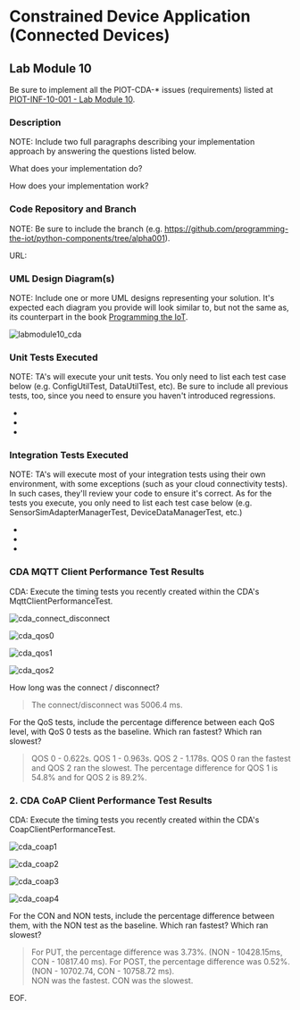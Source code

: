 # Constrained Device Application (Connected Devices)

## Lab Module 10

Be sure to implement all the PIOT-CDA-* issues (requirements) listed at [PIOT-INF-10-001 - Lab Module 10](https://github.com/orgs/programming-the-iot/projects/1#column-10488510).

### Description

NOTE: Include two full paragraphs describing your implementation approach by answering the questions listed below.

What does your implementation do? 

How does your implementation work?

### Code Repository and Branch

NOTE: Be sure to include the branch (e.g. https://github.com/programming-the-iot/python-components/tree/alpha001).

URL: 

### UML Design Diagram(s)

NOTE: Include one or more UML designs representing your solution. It's expected each
diagram you provide will look similar to, but not the same as, its counterpart in the
book [Programming the IoT](https://learning.oreilly.com/library/view/programming-the-internet/9781492081401/).

![labmodule10_cda](https://github.com/NU-Connected-Devices/lab-module-docs-pkondrakunta/blob/default/labmodule10/labmodule10_cda.png?raw=true)


### Unit Tests Executed

NOTE: TA's will execute your unit tests. You only need to list each test case below
(e.g. ConfigUtilTest, DataUtilTest, etc). Be sure to include all previous tests, too,
since you need to ensure you haven't introduced regressions.

- 
- 
- 

### Integration Tests Executed

NOTE: TA's will execute most of your integration tests using their own environment, with
some exceptions (such as your cloud connectivity tests). In such cases, they'll review
your code to ensure it's correct. As for the tests you execute, you only need to list each
test case below (e.g. SensorSimAdapterManagerTest, DeviceDataManagerTest, etc.)

- 
- 
- 


### CDA MQTT Client Performance Test Results
CDA: Execute the timing tests you recently created within the CDA's MqttClientPerformanceTest.
            
![cda_connect_disconnect](https://github.com/NU-Connected-Devices/lab-module-docs-pkondrakunta/blob/default/labmodule10/log_outputs/cda_connect_disconnect.png?raw=true)

![cda_qos0](https://github.com/NU-Connected-Devices/lab-module-docs-pkondrakunta/blob/default/labmodule10/log_outputs/cda_qos0.png?raw=true)

![cda_qos1](https://github.com/NU-Connected-Devices/lab-module-docs-pkondrakunta/blob/default/labmodule10/log_outputs/cda_qos1.png?raw=true)

![cda_qos2](https://github.com/NU-Connected-Devices/lab-module-docs-pkondrakunta/blob/default/labmodule10/log_outputs/cda_qos2.png?raw=true)


How long was the connect / disconnect?
> The connect/disconnect was 5006.4 ms.

For the QoS tests, include the percentage difference between each QoS level, with QoS 0 tests as the baseline. Which ran fastest? Which ran slowest?
> QOS 0 - 0.622s. QOS 1 - 0.963s. QOS 2 -  1.178s. QOS 0 ran the fastest and QOS 2 ran the slowest. The percentage difference for QOS 1 is 54.8% and for QOS 2 is 89.2%.

### 2. CDA CoAP Client Performance Test Results
CDA: Execute the timing tests you recently created within the CDA's CoapClientPerformanceTest.

![cda_coap1](https://github.com/NU-Connected-Devices/lab-module-docs-pkondrakunta/blob/default/labmodule10/log_outputs/cda_coap1.png?raw=true)

![cda_coap2](https://github.com/NU-Connected-Devices/lab-module-docs-pkondrakunta/blob/default/labmodule10/log_outputs/cda_coap2.png?raw=true)

![cda_coap3](https://github.com/NU-Connected-Devices/lab-module-docs-pkondrakunta/blob/default/labmodule10/log_outputs/cda_coap3.png?raw=true)

![cda_coap4](https://github.com/NU-Connected-Devices/lab-module-docs-pkondrakunta/blob/default/labmodule10/log_outputs/cda_coap4.png?raw=true)


For the CON and NON tests, include the percentage difference between them, with the NON test as the baseline. Which ran fastest? Which ran slowest?

> For PUT, the percentage difference was 3.73%. (NON - 10428.15ms, CON - 10817.40 ms).  For POST, the percentage difference was 0.52%. (NON - 10702.74, CON - 10758.72 ms).  
NON was the fastest. CON was the slowest.



EOF.
